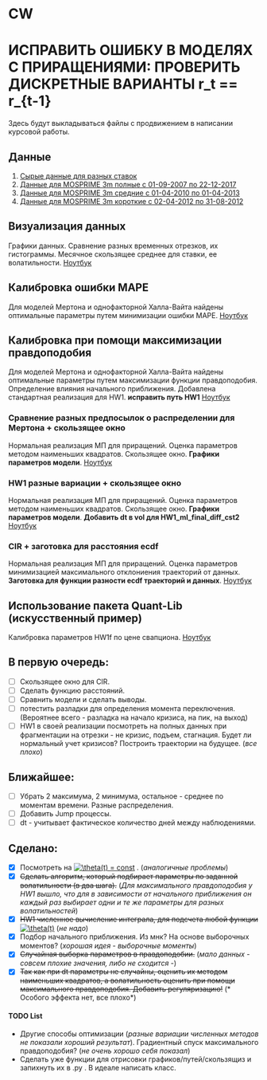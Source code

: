 # CW 
# ИСПРАВИТЬ ОШИБКУ В МОДЕЛЯХ С ПРИРАЩЕНИЯМИ: ПРОВЕРИТЬ ДИСКРЕТНЫЕ ВАРИАНТЫ r_t == r_{t-1}
Здесь будут выкладываться файлы с продвижением в написании курсовой работы.
## Данные
1) [Сырые данные для разных ставок](https://github.com/DESimakov/CW/blob/master/mosprime.csv) 
2) [Данные для MOSPRIME 3m полные с 01-09-2007 по 22-12-2017](https://github.com/DESimakov/CW/blob/master/mosprime3m.csv)
3) [Данные для MOSPRIME 3m средние с 01-04-2010 по 01-04-2013](https://github.com/DESimakov/CW/blob/master/mosprime3m_between.csv)
4) [Данные для MOSPRIME 3m короткие с 02-04-2012 по 31-08-2012](https://github.com/DESimakov/CW/blob/master/mosprime3m_short.csv)
## Визуализация данных
Графики данных. Сравнение разных временных отрезков, их гистограммы. Месячное скользящее среднее для ставки, ее волатильности. [Ноутбук](https://github.com/DESimakov/CW/blob/master/CW_data_and_visualisation.ipynb) 
## Калибровка ошибки MAPE
Для моделей Мертона и однофакторной Халла-Вайта найдены оптимальные параметры путем минимизации ошибки MAPE. [Ноутбук](https://github.com/DESimakov/CW/blob/master/CWm-calibration_MAPE.ipynb)
## Калибровка при помощи максимизации правдоподобия
Для моделей Мертона и однофакторной Халла-Вайта найдены оптимальные параметры путем максимизации функции правдоподобия. Определение влияния начального приближения. Добавлена стандартная реализация для HW1. **исправить путь HW1** [Ноутбук](https://github.com/DESimakov/CW/blob/master/CWm-calibration_ML.ipynb)
### Сравнение разных предпосылок о распределении для Мертона + скользящее окно
Нормальная реализация МП для приращений. Оценка параметров методом наименьших квадратов. Скользящее окно. **Графики параметров модели**. [Ноутбук](https://github.com/DESimakov/CW/blob/master/CW_Merton_OLS_and_Rolling.ipynb)

### HW1 разные вариации + скользящее окно
Нормальная реализация МП для приращений. Оценка параметров методом наименьших квадратов. Скользящее окно. **Графики параметров модели**. **Добавить dt в vol для HW1_ml_final_diff_cst2** [Ноутбук](https://github.com/DESimakov/CW/blob/master/CW_HW1_OLS+nonparametricmean+p0.ipynb)

### CIR + заготовка для расстояния ecdf
Нормальная реализация МП для приращений. Оценка параметров минимизацией максимального отклониения траекторий от данных. **Заготовка для функции разности ecdf траекторий и данных**. [Ноутбук](https://github.com/DESimakov/CW/blob/master/CW_CIR.ipynb )


## Использование пакета Quant-Lib (искусственный пример)
Калибровка параметров HW1f по цене свапциона. [Ноутбук](https://github.com/DESimakov/CW/blob/master/CW_QuantLib.ipynb)

## В первую очередь:
- [ ] Скользящее окно для CIR.
- [ ] Сделать функцию расстояний.
- [ ] Сравнить модели и сделать выводы.
- [ ] потестить разладки для определения момента переключения. (Вероятнее всего - разладка на начало кризиса, на пик, на выход)
- [ ] HW1 в своей реализации посмотреть на полных данных при фрагментации на отрезки - не кризис, подъем, стагнация. Будет ли нормальный учет  кризисов? Построить траектории на будущее. (*все плохо*)

## Ближайшее:
- [ ] Убрать 2 максимума, 2 минимума, остальное - среднее по моментам времени. Разные распределения.
- [ ] Добавить Jump процессы.
- [ ] dt - учитывает фактическое количество дней между наблюдениями.

## Сделано:
- [x] Посмотреть на <a href="https://www.codecogs.com/eqnedit.php?latex=\theta(t)&space;=&space;const" target="_blank"><img src="https://latex.codecogs.com/gif.latex?\theta(t)&space;=&space;const" title="\theta(t) = const" /></a> . (*аналогичные проблемы*)
- [x] ~~Сделать алгоритм, который подбирает параметры по заданной волатильности (в два шага).~~ (*Для максимального правдоподобия у HW1 вышло, что для в зависимости от начального приближения он каждый раз выбирает одни и те же параметры для разных волатильностей*)
- [x] ~~HW1 численное вычисление интеграла, для подсчета любой функции~~<a href="https://www.codecogs.com/eqnedit.php?latex=\theta(t)&space;=&space;const" target="_blank"><img src="https://latex.codecogs.com/gif.latex?\theta(t)" title="\theta(t)" /></a> (*не надо*)
- [x] Подбор начального приближения. Из мнк? На основе выборочных моментов? (*хорошая идея - выборочные моменты*)
- [x] ~~Случайная выборка параметров в правдоподобии.~~ (*мало данных - совсем плохие значения, либо не сходится -*)
- [x] ~~Так как при dt параметры не случайны, оценить их методом наименьших квадратов, а волатильность оценить при помощи максимального правдоподобия. Добавить регуляризацию!~~ (* Особого эффекта нет, все плохо*)

#### TODO List
* Другие способы оптимизации (*разные вариации численных методов не показали хороший результат*). Градиентный спуск максимального правдоподобия? (*не очень хорошо себя показал*)
* Сделать уже функции для отрисовки графиков/путей/скользящиз и запихнуть их в .py . В идеале написать класс.
